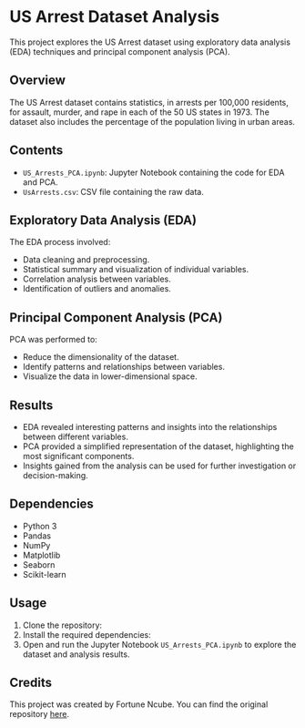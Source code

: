 
# US Arrest Dataset Analysis

This project explores the US Arrest dataset using exploratory data analysis (EDA) techniques and principal component analysis (PCA).

## Overview

The US Arrest dataset contains statistics, in arrests per 100,000 residents, for assault, murder, and rape in each of the 50 US states in 1973. The dataset also includes the percentage of the population living in urban areas.

## Contents

- `US_Arrests_PCA.ipynb`: Jupyter Notebook containing the code for EDA and PCA.
- `UsArrests.csv`: CSV file containing the raw data.

## Exploratory Data Analysis (EDA)

The EDA process involved:
- Data cleaning and preprocessing.
- Statistical summary and visualization of individual variables.
- Correlation analysis between variables.
- Identification of outliers and anomalies.

## Principal Component Analysis (PCA)

PCA was performed to:
- Reduce the dimensionality of the dataset.
- Identify patterns and relationships between variables.
- Visualize the data in lower-dimensional space.

## Results

- EDA revealed interesting patterns and insights into the relationships between different variables.
- PCA provided a simplified representation of the dataset, highlighting the most significant components.
- Insights gained from the analysis can be used for further investigation or decision-making.

## Dependencies

- Python 3
- Pandas
- NumPy
- Matplotlib
- Seaborn
- Scikit-learn

## Usage

1. Clone the repository:
2. Install the required dependencies:
3. Open and run the Jupyter Notebook `US_Arrests_PCA.ipynb` to explore the dataset and analysis results.

## Credits

This project was created by Fortune Ncube. You can find the original repository [here](https://github.com/fortune-ncube/US_Arrests_PCA).

